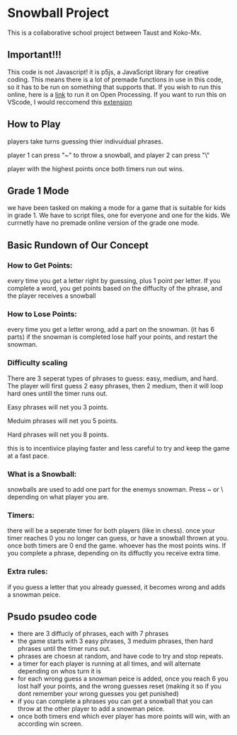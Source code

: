 # Snowball Project

This is a collaborative school project between Taust and Koko-Mx. 

## Important!!!
This code is not Javascript! it is p5js, a JavaScript library for creative coding. This means there is a lot of premade functions in use in this code, so it has to be run on something that supports that. If you wish to run this online, here is a [link](https://openprocessing.org/sketch/1723309) to run it on Open Processing. If you want to run this on VScode, I would reccomend this [extension](https://marketplace.visualstudio.com/items?itemName=samplavigne.p5-vscode#:~:text=Open%20the%20Command%20Palette%20with,your%20sketch%20in%20a%20browser)
 

## How to Play
players take turns guessing thier indivuidual phrases.  

player 1 can press "~" to throw a snowball, and player 2 can press "\\"    

player with the highest points once both timers run out wins.   

## Grade 1 Mode
we have been tasked on making a mode for a game that is suitable for kids in grade 1. We have to script files, one for everyone and one for the kids. We currnetly have no premade online version of the grade one mode. 

## Basic Rundown of Our Concept

### How to Get Points:
every time you get a letter right by guessing, plus 1 point per letter. If you complete a word, you get points based on the diffuclty of the phrase, and the player receives a snowball   

### How to Lose Points:
every time you get a letter wrong, add a part on the snowman. (it has 6 parts) if the snowman is completed lose half your points, and restart the snowman. 

### Difficulty scaling
There are 3 seperat types of phrases to guess: easy, medium, and hard. The player will first guess 2 easy phrases, then 2 medium, then it will loop hard ones untill the timer runs out.  

Easy phrases will net you 3 points. 

Meduim phrases will net you 5 points.   

Hard phrases will net you 8 points. 

this is to incentivice playing faster and less careful to try and keep the game at a fast pace. 

### What is a Snowball: 
snowballs are used to add one part for the enemys snowman. Press ~ or \ depending on what player you are.

### Timers:
there will be a seperate timer for both players (like in chess). once your timer reaches 0 you no longer can guess, or have a snowball thrown at you. once both timers are 0 end the game. whoever has the most points wins. If you complete a phrase, depending on its diffuctly you receive extra time.

### Extra rules:
if you guess a letter that you already guessed, it becomes wrong and adds a snowman peice.

## Psudo psudeo code 
- there are 3 diffucly of phrases, each with 7 phrases
- the game starts with 3 easy phrases, 3 meduim phrases, then hard phrases until the timer runs out.
- phrases are choesn at random, and have code to try and stop repeats. 
- a timer for each player is running at all times, and will alternate depending on whos turn it is
- for each wrong guess a snowman peice is added, once you reach 6 you lost half your points, and the wrong guesses reset (making it so if you dont remember your wrong guesses you get punished)
- if you can complete a phrases you can get a snowball that you can throw at the other player to add a snowman peice. 
- once both timers end which ever player has more points will win, with an according win screen. 








